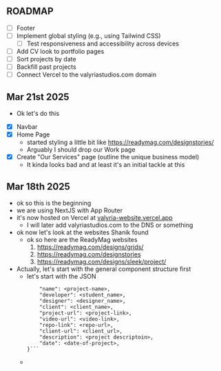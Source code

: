 ## ROADMAP

- [ ] Footer
- [ ] Implement global styling (e.g., using Tailwind CSS)
    - [ ] Test responsiveness and accessibility across devices
- [ ] Add CV look to portfolio pages
- [ ] Sort projects by date 
- [ ] Backfill past projects
- [ ] Connect Vercel to the valyriastudios.com domain

## Mar 21st 2025

- Ok let's do this 
- [x] Navbar 
- [x] Home Page 
    - started styling a little bit like https://readymag.com/designstories/
    - Arguably I should drop our Work page
- [x] Create "Our Services" page (outline the unique business model)
    - It kinda looks bad and at least it's an initial tackle at this

## Mar 18th 2025

- ok so this is the beginning
- we are using NextJS with App Router
- it's now hosted on Vercel at [valyria-website.vercel.app](https://valyria-website.vercel.app/)
    - I will later add valyriastudios.com to the DNS or something
- ok now let's look at the websites Shanik found
    - ok so here are the ReadyMag websites
        1. https://readymag.com/designs/grids/
        2. https://readymag.com/designstories
        3. https://readymag.com/designs/sleek/project/
- Actually, let's start with the general component structure first
    - let's start with the JSON
        ``` {
            "name": <project-name>,
            "developer": <student_name>,
            "designer": <designer_name>,
            "client": <client_name>,
            "project-url": <project-link>,
            "video-url": <video-link>,
            "repo-link": <repo-url>,
            "client-url": <client_url>,
            "description": <project descriptoin>,
            "date": <date-of-project>,
        }```
    - 